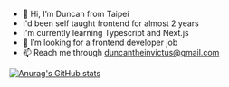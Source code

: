 - 👋 Hi, I’m Duncan from Taipei
- I'd been self taught frontend for almost 2 years
- I'm currently learning Typescript and Next.js
- 💞️ I’m looking for a frontend developer job
- 📫 Reach me through duncantheinvictus@gmail.com

<!---
DrizztDuncan/DrizztDuncan is a ✨ special ✨ repository because its `README.md` (this file) appears on your GitHub profile.
You can click the Preview link to take a look at your changes.
--->
[![Anurag's GitHub stats](https://github-readme-stats.vercel.app/api?username=drizztduncan)](https://github.com/anuraghazra/github-readme-stats)
